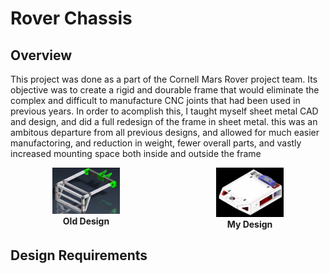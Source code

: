 # Rover Chassis #

## Overview ##

This project was done as a part of the Cornell Mars Rover project team. 
Its objective was to create a rigid and dourable frame that would eliminate
the complex and difficult to manufacture CNC joints that had been used in 
previous years. In order to acomplish this, I taught myself sheet metal CAD 
and design, and did a full redesign of the frame in sheet metal. this was an 
ambitous departure from all previous designs, and allowed for much easier 
manufactoring, and reduction in weight, fewer overall parts, and vastly 
increased mounting space both inside and outside the frame

<div style="display: flex; justify-content: space-between;">

  <div style="text-align: center; margin-right: 20px;">
    <img src="images/Old_Frame_CAD.jpg" alt="Old Frame CAD" width="45%" />
    <br>
    <strong>Old Design</strong>
  </div>

  <div style="text-align: center;">
    <img src="images/Frame%20CAD.png" alt="Frame CAD" width="45%" />
    <br>
    <strong>My Design</strong>
  </div>

</div>


## Design Requirements ##





